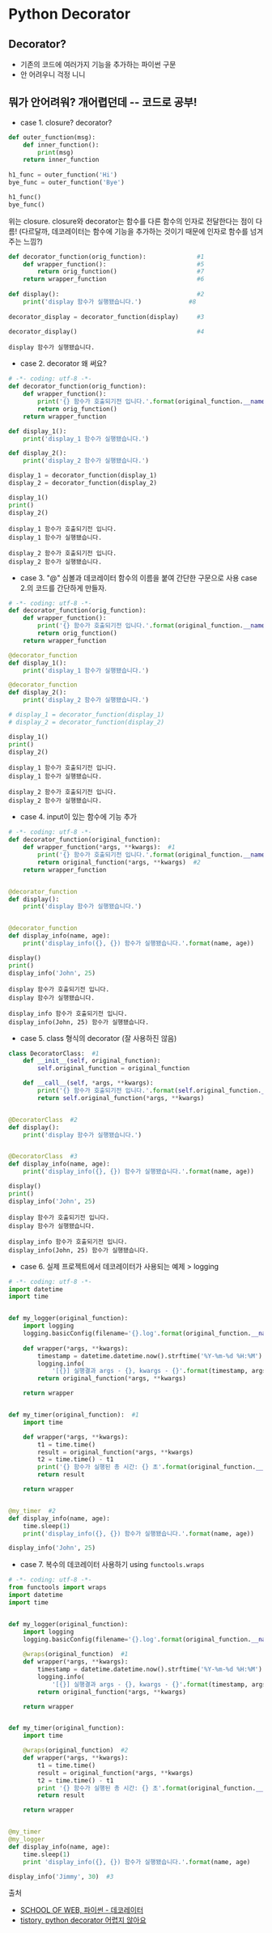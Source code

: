 # Python Decorator

## Decorator?
- 기존의 코드에 여러가지 기능을 추가하는 파이썬 구문
- 안 어려우니 걱정 니니

## 뭐가 안어려워? 개어렵던데 -- 코드로 공부!

- case 1. closure? decorator?
```python
def outer_function(msg):
    def inner_function():
        print(msg)
    return inner_function
    
h1_func = outer_function('Hi')
bye_func = outer_function('Bye')

h1_func()
bye_func()
```
위는 closure. closure와 decorator는 함수를 다른 함수의 인자로 전달한다는 점이 다름! (다르달까, 데코레이터는 함수에 기능을 추가하는 것이기 때문에 인자로 함수를 넘겨주는 느낌?)

```python
def decorator_function(orig_function):              #1
    def wrapper_function():                         #5
        return orig_function()                      #7
    return wrapper_function                         #6
    
def display():                                      #2
    print('display 함수가 실행됐습니다.')             #8
    
decorator_display = decorator_function(display)     #3

decorator_display()                                 #4
```
```
display 함수가 실행됐습니다.
```
- case 2. decorator 왜 써요?
```python
# -*- coding: utf-8 -*-
def decorator_function(orig_function):
    def wrapper_function():
        print('{} 함수가 호출되기전 입니다.'.format(original_function.__name__))
        return orig_function()
    return wrapper_function

def display_1():
    print('display_1 함수가 실행됐습니다.')

def display_2():
    print('display_2 함수가 실행됐습니다.')

display_1 = decorator_function(display_1)
display_2 = decorator_function(display_2)

display_1()
print()
display_2()
```
```
display_1 함수가 호출되기전 입니다.
display_1 함수가 실행됐습니다.

display_2 함수가 호출되기전 입니다.
display_2 함수가 실행됐습니다.
```

- case 3. "@" 심볼과 데코레이터 함수의 이름을 붙여 간단한 구문으로 사용
case 2.의 코드를 간단하게 만들자.
```python
# -*- coding: utf-8 -*-
def decorator_function(orig_function):
    def wrapper_function():
        print('{} 함수가 호출되기전 입니다.'.format(original_function.__name__))
        return orig_function()
    return wrapper_function

@decorator_function
def display_1():
    print('display_1 함수가 실행됐습니다.')

@decorator_function
def display_2():
    print('display_2 함수가 실행됐습니다.')

# display_1 = decorator_function(display_1)
# display_2 = decorator_function(display_2)

display_1()
print()
display_2()
```
```
display_1 함수가 호출되기전 입니다.
display_1 함수가 실행됐습니다.

display_2 함수가 호출되기전 입니다.
display_2 함수가 실행됐습니다.
```

- case 4. input이 있는 함수에 기능 추가
```python
# -*- coding: utf-8 -*-
def decorator_function(original_function):
    def wrapper_function(*args, **kwargs):  #1
        print('{} 함수가 호출되기전 입니다.'.format(original_function.__name__))
        return original_function(*args, **kwargs)  #2
    return wrapper_function


@decorator_function
def display():
    print('display 함수가 실행됐습니다.')


@decorator_function
def display_info(name, age):
    print('display_info({}, {}) 함수가 실행됐습니다.'.format(name, age))

display()
print()
display_info('John', 25)
```
```
display 함수가 호출되기전 입니다.
display 함수가 실행됐습니다.

display_info 함수가 호출되기전 입니다.
display_info(John, 25) 함수가 실행됐습니다.
```

- case 5. class 형식의 decorator (잘 사용하진 않음)
```python
class DecoratorClass:  #1
    def __init__(self, original_function):
        self.original_function = original_function

    def __call__(self, *args, **kwargs):
        print('{} 함수가 호출되기전 입니다.'.format(self.original_function.__name__))
        return self.original_function(*args, **kwargs)


@DecoratorClass  #2
def display():
    print('display 함수가 실행됐습니다.')


@DecoratorClass  #3
def display_info(name, age):
    print('display_info({}, {}) 함수가 실행됐습니다.'.format(name, age))

display()
print()
display_info('John', 25)
```
```
display 함수가 호출되기전 입니다.
display 함수가 실행됐습니다.

display_info 함수가 호출되기전 입니다.
display_info(John, 25) 함수가 실행됐습니다.
```

- case 6. 실제 프로젝트에서 데코레이터가 사용되는 예제 > logging
```python
# -*- coding: utf-8 -*-
import datetime
import time


def my_logger(original_function):
    import logging
    logging.basicConfig(filename='{}.log'.format(original_function.__name__), level=logging.INFO)
    
    def wrapper(*args, **kwargs):
        timestamp = datetime.datetime.now().strftime('%Y-%m-%d %H:%M')
        logging.info(
            '[{}] 실행결과 args - {}, kwargs - {}'.format(timestamp, args, kwargs))
        return original_function(*args, **kwargs)

    return wrapper


def my_timer(original_function):  #1
    import time

    def wrapper(*args, **kwargs):
        t1 = time.time()
        result = original_function(*args, **kwargs)
        t2 = time.time() - t1
        print('{} 함수가 실행된 총 시간: {} 초'.format(original_function.__name__, t2))
        return result

    return wrapper


@my_timer  #2
def display_info(name, age):
    time.sleep(1)
    print('display_info({}, {}) 함수가 실행됐습니다.'.format(name, age))

display_info('John', 25)
```

- case 7. 복수의 데코레이터 사용하기 using `functools.wraps`
```python
# -*- coding: utf-8 -*-
from functools import wraps
import datetime
import time


def my_logger(original_function):
    import logging
    logging.basicConfig(filename='{}.log'.format(original_function.__name__), level=logging.INFO)
    
    @wraps(original_function)  #1
    def wrapper(*args, **kwargs):
        timestamp = datetime.datetime.now().strftime('%Y-%m-%d %H:%M')
        logging.info(
            '[{}] 실행결과 args - {}, kwargs - {}'.format(timestamp, args, kwargs))
        return original_function(*args, **kwargs)

    return wrapper


def my_timer(original_function):
    import time

    @wraps(original_function)  #2
    def wrapper(*args, **kwargs):
        t1 = time.time()
        result = original_function(*args, **kwargs)
        t2 = time.time() - t1
        print '{} 함수가 실행된 총 시간: {} 초'.format(original_function.__name__, t2)
        return result

    return wrapper


@my_timer
@my_logger
def display_info(name, age):
    time.sleep(1)
    print 'display_info({}, {}) 함수가 실행됐습니다.'.format(name, age)

display_info('Jimmy', 30)  #3
```

출처
- [SCHOOL OF WEB, 파이썬 - 데코레이터](http://schoolofweb.net/blog/posts/%ED%8C%8C%EC%9D%B4%EC%8D%AC-%EB%8D%B0%EC%BD%94%EB%A0%88%EC%9D%B4%ED%84%B0-decorator/)
- [tistory, python decorator 어렵지 않아요](https://bluese05.tistory.com/30)
